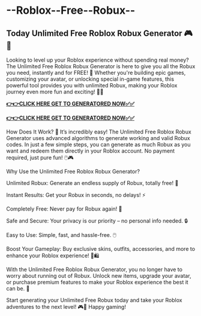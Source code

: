 # --Roblox--Free--Robux--

## Today Unlimited Free Roblox Robux Generator 🎮💎

Looking to level up your Roblox experience without spending real money? The Unlimited Free Roblox Robux Generator is here to give you all the Robux you need, instantly and for FREE! 🚀 Whether you're building epic games, customizing your avatar, or unlocking special in-game features, this powerful tool provides you with unlimited Robux, making your Roblox journey even more fun and exciting! 🎨✨

[**👉👉CLICK HERE GET TO GENERATORED NOW✅✅**](https://free24.raj-solution.com/roblox/)

[**👉👉CLICK HERE GET TO GENERATORED NOW✅✅**](https://free24.raj-solution.com/roblox/)

How Does It Work? 🤔 
It’s incredibly easy! The Unlimited Free Roblox Robux Generator uses advanced algorithms to generate working and valid Robux codes. In just a few simple steps, you can generate as much Robux as you want and redeem them directly in your Roblox account. No payment required, just pure fun! 🖱️🎮

Why Use the Unlimited Free Roblox Robux Generator?

Unlimited Robux: Generate an endless supply of Robux, totally free! 💎

Instant Results: Get your Robux in seconds, no delays! ⚡

Completely Free: Never pay for Robux again! 💸

Safe and Secure: Your privacy is our priority – no personal info needed. 🔒

Easy to Use: Simple, fast, and hassle-free. 🖱️

Boost Your Gameplay: Buy exclusive skins, outfits, accessories, and more to enhance your Roblox experience! 🎉🛍️

With the Unlimited Free Roblox Robux Generator, you no longer have to worry about running out of Robux. Unlock new items, upgrade your avatar, or purchase premium features to make your Roblox experience the best it can be. 🌟

Start generating your Unlimited Free Robux today and take your Roblox adventures to the next level! 🎮💎 Happy gaming!
